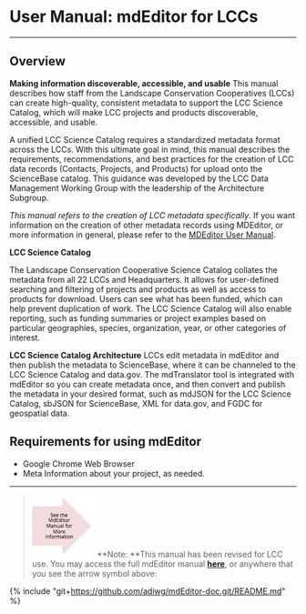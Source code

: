 # User Manual: mdEditor for LCCs

---

## **Overview**


**Making information discoverable, accessible, and usable**
This manual describes how staff from the Landscape Conservation Cooperatives (LCCs) can create high-quality, consistent metadata to support the LCC Science Catalog, which will make LCC projects and products discoverable, accessible, and usable. 

A unified LCC Science Catalog requires a standardized metadata format across the LCCs. With this ultimate goal in mind, this manual describes the requirements, recommendations, and best practices for the creation of LCC data records (Contacts, Projects, and Products) for upload onto the ScienceBase catalog. This guidance was developed by the LCC Data Management Working Group with the leadership of the Architecture Subgroup.

 _This manual refers to the creation of LCC metadata specifically_. If you want information on the creation of other metadata records using MDEditor, or more information in general, please refer to the [MDEditor User Manual](https://adiwg.gitbooks.io/mdeditor/content/).
 
 
 **LCC Science Catalog**
 
The Landscape Conservation Cooperative Science Catalog collates the metadata from all 22 LCCs and Headquarters. It allows for user-defined searching and filtering of projects and products as well as access to products for download. Users can see what has been funded, which can help prevent duplication of work. The LCC Science Catalog will also enable reporting, such as funding summaries or project examples based on particular geographies, species, organization, year, or other categories of interest.


**LCC Science Catalog Architecture**
LCCs edit metadata in mdEditor and then publish the metadata to ScienceBase, where it can be channeled to the LCC Science Catalog and data.gov. The mdTranslator tool
is integrated with mdEditor so you can create metadata once, and then convert and publish the metadata in your desired format, such as mdJSON for the LCC Science Catalog, sbJSON for ScienceBase, XML for data.gov, and FGDC for geospatial data.



## Requirements for using mdEditor

* Google Chrome Web Browser
* Meta Information about your project, as needed.

---

> ![](/assets/see_full_manual_for.png)**Note: **This manual has been revised for LCC use. You may access the full mdEditor manual [**here**](https://adiwg.gitbooks.io/mdeditor/content/), or anywhere that you see the arrow symbol above:

{% include "git+https://github.com/adiwg/mdEditor-doc.git/README.md" %}




